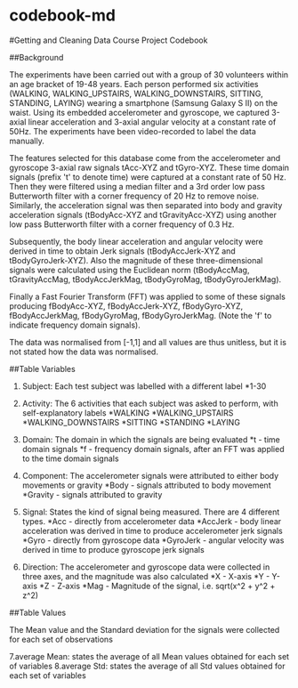 codebook-md
=========================

#Getting and Cleaning Data Course Project Codebook

##Background

The experiments have been carried out with a group of 30 volunteers within an age bracket of 19-48 years. Each person performed six activities (WALKING, WALKING_UPSTAIRS, WALKING_DOWNSTAIRS, SITTING, STANDING, LAYING) wearing a smartphone (Samsung Galaxy S II) on the waist. Using its embedded accelerometer and gyroscope, we captured 3-axial linear acceleration and 3-axial angular velocity at a constant rate of 50Hz. The experiments have been video-recorded to label the data manually.

The features selected for this database come from the accelerometer and gyroscope 3-axial raw signals tAcc-XYZ and tGyro-XYZ. These time domain signals (prefix 't' to denote time) were captured at a constant rate of 50 Hz. Then they were filtered using a median filter and a 3rd order low pass Butterworth filter with a corner frequency of 20 Hz to remove noise. Similarly, the acceleration signal was then separated into body and gravity acceleration signals (tBodyAcc-XYZ and tGravityAcc-XYZ) using another low pass Butterworth filter with a corner frequency of 0.3 Hz. 

Subsequently, the body linear acceleration and angular velocity were derived in time to obtain Jerk signals (tBodyAccJerk-XYZ and tBodyGyroJerk-XYZ). Also the magnitude of these three-dimensional signals were calculated using the Euclidean norm (tBodyAccMag, tGravityAccMag, tBodyAccJerkMag, tBodyGyroMag, tBodyGyroJerkMag). 

Finally a Fast Fourier Transform (FFT) was applied to some of these signals producing fBodyAcc-XYZ, fBodyAccJerk-XYZ, fBodyGyro-XYZ, fBodyAccJerkMag, fBodyGyroMag, fBodyGyroJerkMag. (Note the 'f' to indicate frequency domain signals).

The data was normalised from [-1,1] and all values are thus unitless, but it is not stated how the data was normalised.

##Table Variables

1. Subject: Each test subject was labelled with a different label
*1-30

2. Activity: The 6 activities that each subject was asked to perform, with self-explanatory labels
*WALKING
*WALKING_UPSTAIRS
*WALKING_DOWNSTAIRS
*SITTING
*STANDING
*LAYING

3. Domain: The domain in which the signals are being evaluated
*t - time domain signals
*f - frequency domain signals, after an FFT was applied to the time domain signals

4. Component: The accelerometer signals were attributed to either body movements or gravity
*Body - signals attributed to body movement
*Gravity - signals attributed to gravity


5. Signal: States the kind of signal being measured. There are 4 different types.
*Acc - directly from accelerometer data
*AccJerk - body linear acceleration was derived in time to produce accelerometer jerk signals
*Gyro - directly from gyroscope data
*GyroJerk - angular velocity was derived in time to produce gyroscope jerk signals

6. Direction: The accelerometer and gyroscope data were collected in three axes, and the magnitude was also calculated
*X - X-axis
*Y - Y-axis
*Z - Z-axis
*Mag - Magnitude of the signal, i.e. sqrt(x^2 + y^2 + z^2)

##Table Values

The Mean value and the Standard deviation for the signals were collected for each set of observations

7.average Mean: states the average of all Mean values obtained for each set of variables
8.average Std: states the average of all Std values obtained for each set of variables




